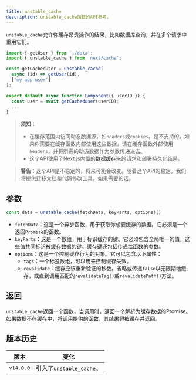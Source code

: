 ```yaml
---
title: unstable_cache
description: unstable_cache函数的API参考。
---
```


`unstable_cache`允许你缓存昂贵操作的结果，比如数据库查询，并在多个请求中重用它们。

```jsx
import { getUser } from './data';
import { unstable_cache } from 'next/cache';

const getCachedUser = unstable_cache(
  async (id) => getUser(id),
  ['my-app-user']
);

export default async function Component({ userID }) {
  const user = await getCachedUser(userID);
  ...
}
```

> **须知**：
>
> - 在缓存范围内访问动态数据源，如`headers`或`cookies`，是不支持的。如果你需要在缓存函数内部使用这些数据，请在缓存函数外部使用`headers`，并将所需的动态数据作为参数传递进去。
> - 这个API使用了Next.js内置的[数据缓存](/docs/app/building-your-application/caching#data-cache)来跨请求和部署持久化结果。

> **警告**：这个API是不稳定的，将来可能会改变。随着这个API的稳定，我们将提供迁移文档和代码修改工具，如果需要的话。

## 参数

```jsx
const data = unstable_cache(fetchData, keyParts, options)()
```

- `fetchData`：这是一个异步函数，用于获取你想要缓存的数据。它必须是一个返回`Promise`的函数。
- `keyParts`：这是一个数组，用于标识缓存的键。它必须包含全局唯一的值，这些值共同标识被缓存数据的键。缓存键还包括传递给函数的参数。
- `options`：这是一个控制缓存行为的对象。它可以包含以下属性：
  - `tags`：一个标签数组，可以用来控制缓存失效。
  - `revalidate`：缓存应该重新验证的秒数。省略或传递`false`以无限期地缓存，或直到调用匹配的`revalidateTag()`或`revalidatePath()`方法。

## 返回

`unstable_cache`返回一个函数，当调用时，返回一个解析为缓存数据的Promise。如果数据不在缓存中，将调用提供的函数，其结果将被缓存并返回。

## 版本历史

| 版本   | 变化                      |
| --------- | ---------------------------- |
| `v14.0.0` | 引入了`unstable_cache`。 |